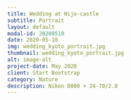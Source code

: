 ```yaml
---
title: Wedding at Nijo-castle
subtitle: Portrait
layout: default
modal-id: 20200510
date: 2020-05-10
img: wedding_kyoto_portrait.jpg
thumbnail: wedding_kyoto_portrait.jpg
alt: image-alt
project-date: May 2020
client: Start Bootstrap
category: Nature
description: Nikon D800 + 24-70/2.8
---
```


